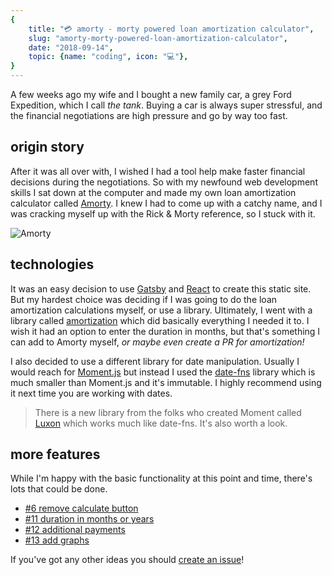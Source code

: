```yaml
---
{
    title: "💳 amorty - morty powered loan amortization calculator",
    slug: "amorty-morty-powered-loan-amortization-calculator",
    date: "2018-09-14",
    topic: {name: "coding", icon: "💻"},
}
---
```


A few weeks ago my wife and I bought a new family car, a grey Ford Expedition, which I call _the tank_. Buying a car is always super stressful, and the financial negotiations are high pressure and go by way too fast.

## origin story

After it was all over with, I wished I had a tool help make faster financial decisions during the negotiations. So with my newfound web development skills I sat down at the computer and made my own loan amortization calculator called [Amorty][1]. I knew I had to come up with a catchy name, and I was cracking myself up with the Rick & Morty reference, so I stuck with it.

![Amorty][2]

## technologies

It was an easy decision to use [Gatsby][3] and [React][4] to create this static site. But my hardest choice was deciding if I was going to do the loan amortization calculations myself, or use a library. Ultimately, I went with a library called [amortization][5] which did basically everything I needed it to. I wish it had an option to enter the duration in months, but that's something I can add to Amorty myself, _or maybe even create a PR for amortization!_

I also decided to use a different library for date manipulation. Usually I would reach for [Moment.js][6] but instead I used the [date-fns][7] library which is much smaller than Moment.js and it's immutable. I highly recommend using it next time you are working with dates.

> There is a new library from the folks who created Moment called [Luxon][8] which works much like date-fns. It's also worth a look.

## more features

While I'm happy with the basic functionality at this point and time, there's lots that could be done.

-   [#6 remove calculate button][9]
-   [#11 duration in months or years][10]
-   [#12 additional payments][11]
-   [#13 add graphs][12]

If you've got any other ideas you should [create an issue][13]!

[1]: https://amorty.netlify.com/
[2]: /images/posts/amorty-morty-powered-loan-amortization-calculator/amorty.png
[3]: https://www.gatsbyjs.org/
[4]: https://reactjs.org/
[5]: https://github.com/eithanshavit/amortization
[6]: http://momentjs.com/
[7]: https://date-fns.org/
[8]: https://moment.github.io/luxon/
[9]: https://github.com/bradgarropy/amorty/issues/6
[10]: https://github.com/bradgarropy/amorty/issues/11
[11]: https://github.com/bradgarropy/amorty/issues/12
[12]: https://github.com/bradgarropy/amorty/issues/13
[13]: https://github.com/bradgarropy/amorty/issues
